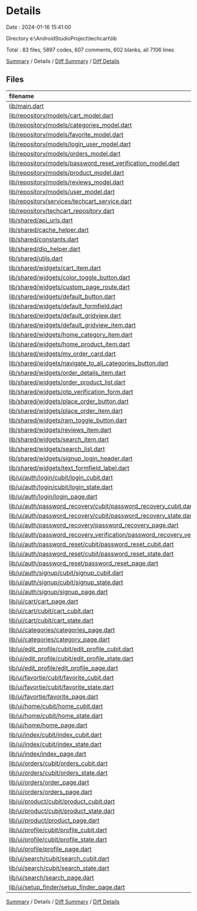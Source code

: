 # Details

Date : 2024-01-16 15:41:00

Directory e:\\AndroidStudioProject\\techcart\\lib

Total : 83 files,  5897 codes, 607 comments, 602 blanks, all 7106 lines

[Summary](results.md) / Details / [Diff Summary](diff.md) / [Diff Details](diff-details.md)

## Files
| filename | language | code | comment | blank | total |
| :--- | :--- | ---: | ---: | ---: | ---: |
| [lib/main.dart](/lib/main.dart) | Dart | 60 | 0 | 10 | 70 |
| [lib/repository/models/cart_model.dart](/lib/repository/models/cart_model.dart) | Dart | 38 | 1 | 9 | 48 |
| [lib/repository/models/categories_model.dart](/lib/repository/models/categories_model.dart) | Dart | 35 | 0 | 8 | 43 |
| [lib/repository/models/favorite_model.dart](/lib/repository/models/favorite_model.dart) | Dart | 35 | 0 | 7 | 42 |
| [lib/repository/models/login_user_model.dart](/lib/repository/models/login_user_model.dart) | Dart | 35 | 3 | 8 | 46 |
| [lib/repository/models/orders_model.dart](/lib/repository/models/orders_model.dart) | Dart | 50 | 0 | 8 | 58 |
| [lib/repository/models/password_reset_verification_model.dart](/lib/repository/models/password_reset_verification_model.dart) | Dart | 8 | 1 | 2 | 11 |
| [lib/repository/models/product_model.dart](/lib/repository/models/product_model.dart) | Dart | 58 | 1 | 9 | 68 |
| [lib/repository/models/reviews_model.dart](/lib/repository/models/reviews_model.dart) | Dart | 21 | 0 | 7 | 28 |
| [lib/repository/models/user_model.dart](/lib/repository/models/user_model.dart) | Dart | 21 | 0 | 3 | 24 |
| [lib/repository/services/techcart_service.dart](/lib/repository/services/techcart_service.dart) | Dart | 338 | 3 | 31 | 372 |
| [lib/repository/techcart_repository.dart](/lib/repository/techcart_repository.dart) | Dart | 98 | 0 | 26 | 124 |
| [lib/shared/api_urls.dart](/lib/shared/api_urls.dart) | Dart | 22 | 0 | 20 | 42 |
| [lib/shared/cache_helper.dart](/lib/shared/cache_helper.dart) | Dart | 32 | 0 | 7 | 39 |
| [lib/shared/constants.dart](/lib/shared/constants.dart) | Dart | 13 | 0 | 11 | 24 |
| [lib/shared/dio_helper.dart](/lib/shared/dio_helper.dart) | Dart | 85 | 5 | 8 | 98 |
| [lib/shared/utils.dart](/lib/shared/utils.dart) | Dart | 63 | 0 | 9 | 72 |
| [lib/shared/widgets/cart_item.dart](/lib/shared/widgets/cart_item.dart) | Dart | 162 | 2 | 5 | 169 |
| [lib/shared/widgets/color_toggle_button.dart](/lib/shared/widgets/color_toggle_button.dart) | Dart | 43 | 0 | 4 | 47 |
| [lib/shared/widgets/custom_page_route.dart](/lib/shared/widgets/custom_page_route.dart) | Dart | 17 | 0 | 4 | 21 |
| [lib/shared/widgets/default_button.dart](/lib/shared/widgets/default_button.dart) | Dart | 27 | 0 | 3 | 30 |
| [lib/shared/widgets/default_formfield.dart](/lib/shared/widgets/default_formfield.dart) | Dart | 77 | 0 | 4 | 81 |
| [lib/shared/widgets/default_gridview.dart](/lib/shared/widgets/default_gridview.dart) | Dart | 25 | 0 | 4 | 29 |
| [lib/shared/widgets/default_gridview_item.dart](/lib/shared/widgets/default_gridview_item.dart) | Dart | 105 | 0 | 5 | 110 |
| [lib/shared/widgets/home_category_item.dart](/lib/shared/widgets/home_category_item.dart) | Dart | 54 | 36 | 5 | 95 |
| [lib/shared/widgets/home_product_item.dart](/lib/shared/widgets/home_product_item.dart) | Dart | 48 | 0 | 4 | 52 |
| [lib/shared/widgets/my_order_card.dart](/lib/shared/widgets/my_order_card.dart) | Dart | 43 | 0 | 4 | 47 |
| [lib/shared/widgets/navigate_to_all_categories_button.dart](/lib/shared/widgets/navigate_to_all_categories_button.dart) | Dart | 53 | 0 | 4 | 57 |
| [lib/shared/widgets/order_details_item.dart](/lib/shared/widgets/order_details_item.dart) | Dart | 37 | 0 | 3 | 40 |
| [lib/shared/widgets/order_product_list.dart](/lib/shared/widgets/order_product_list.dart) | Dart | 53 | 0 | 4 | 57 |
| [lib/shared/widgets/otp_verification_form.dart](/lib/shared/widgets/otp_verification_form.dart) | Dart | 40 | 0 | 4 | 44 |
| [lib/shared/widgets/place_order_button.dart](/lib/shared/widgets/place_order_button.dart) | Dart | 36 | 0 | 4 | 40 |
| [lib/shared/widgets/place_order_item.dart](/lib/shared/widgets/place_order_item.dart) | Dart | 156 | 2 | 6 | 164 |
| [lib/shared/widgets/ram_toggle_button.dart](/lib/shared/widgets/ram_toggle_button.dart) | Dart | 33 | 0 | 4 | 37 |
| [lib/shared/widgets/reviews_item.dart](/lib/shared/widgets/reviews_item.dart) | Dart | 82 | 0 | 4 | 86 |
| [lib/shared/widgets/search_item.dart](/lib/shared/widgets/search_item.dart) | Dart | 78 | 0 | 4 | 82 |
| [lib/shared/widgets/search_list.dart](/lib/shared/widgets/search_list.dart) | Dart | 24 | 0 | 4 | 28 |
| [lib/shared/widgets/signup_login_header.dart](/lib/shared/widgets/signup_login_header.dart) | Dart | 40 | 0 | 4 | 44 |
| [lib/shared/widgets/text_formfield_label.dart](/lib/shared/widgets/text_formfield_label.dart) | Dart | 20 | 0 | 4 | 24 |
| [lib/ui/auth/login/cubit/login_cubit.dart](/lib/ui/auth/login/cubit/login_cubit.dart) | Dart | 51 | 22 | 6 | 79 |
| [lib/ui/auth/login/cubit/login_state.dart](/lib/ui/auth/login/cubit/login_state.dart) | Dart | 16 | 0 | 11 | 27 |
| [lib/ui/auth/login/login_page.dart](/lib/ui/auth/login/login_page.dart) | Dart | 189 | 23 | 6 | 218 |
| [lib/ui/auth/password_recovery/cubit/password_recovery_cubit.dart](/lib/ui/auth/password_recovery/cubit/password_recovery_cubit.dart) | Dart | 31 | 2 | 6 | 39 |
| [lib/ui/auth/password_recovery/cubit/password_recovery_state.dart](/lib/ui/auth/password_recovery/cubit/password_recovery_state.dart) | Dart | 10 | 0 | 7 | 17 |
| [lib/ui/auth/password_recovery/password_recovery_page.dart](/lib/ui/auth/password_recovery/password_recovery_page.dart) | Dart | 133 | 129 | 8 | 270 |
| [lib/ui/auth/password_recovery_verification/password_recovery_verification_page.dart](/lib/ui/auth/password_recovery_verification/password_recovery_verification_page.dart) | Dart | 151 | 1 | 12 | 164 |
| [lib/ui/auth/password_reset/cubit/password_reset_cubit.dart](/lib/ui/auth/password_reset/cubit/password_reset_cubit.dart) | Dart | 23 | 0 | 4 | 27 |
| [lib/ui/auth/password_reset/cubit/password_reset_state.dart](/lib/ui/auth/password_reset/cubit/password_reset_state.dart) | Dart | 10 | 0 | 7 | 17 |
| [lib/ui/auth/password_reset/password_reset_page.dart](/lib/ui/auth/password_reset/password_reset_page.dart) | Dart | 138 | 0 | 8 | 146 |
| [lib/ui/auth/signup/cubit/signup_cubit.dart](/lib/ui/auth/signup/cubit/signup_cubit.dart) | Dart | 34 | 7 | 6 | 47 |
| [lib/ui/auth/signup/cubit/signup_state.dart](/lib/ui/auth/signup/cubit/signup_state.dart) | Dart | 10 | 0 | 7 | 17 |
| [lib/ui/auth/signup/signup_page.dart](/lib/ui/auth/signup/signup_page.dart) | Dart | 266 | 259 | 11 | 536 |
| [lib/ui/cart/cart_page.dart](/lib/ui/cart/cart_page.dart) | Dart | 121 | 4 | 3 | 128 |
| [lib/ui/cart/cubit/cart_cubit.dart](/lib/ui/cart/cubit/cart_cubit.dart) | Dart | 83 | 1 | 14 | 98 |
| [lib/ui/cart/cubit/cart_state.dart](/lib/ui/cart/cubit/cart_state.dart) | Dart | 14 | 0 | 11 | 25 |
| [lib/ui/categories/categories_page.dart](/lib/ui/categories/categories_page.dart) | Dart | 40 | 0 | 3 | 43 |
| [lib/ui/categories/category_page.dart](/lib/ui/categories/category_page.dart) | Dart | 44 | 0 | 3 | 47 |
| [lib/ui/edit_profile/cubit/edit_profile_cubit.dart](/lib/ui/edit_profile/cubit/edit_profile_cubit.dart) | Dart | 71 | 5 | 9 | 85 |
| [lib/ui/edit_profile/cubit/edit_profile_state.dart](/lib/ui/edit_profile/cubit/edit_profile_state.dart) | Dart | 10 | 5 | 11 | 26 |
| [lib/ui/edit_profile/edit_profile_page.dart](/lib/ui/edit_profile/edit_profile_page.dart) | Dart | 166 | 2 | 8 | 176 |
| [lib/ui/favortie/cubit/favorite_cubit.dart](/lib/ui/favortie/cubit/favorite_cubit.dart) | Dart | 58 | 0 | 14 | 72 |
| [lib/ui/favortie/cubit/favorite_state.dart](/lib/ui/favortie/cubit/favorite_state.dart) | Dart | 21 | 0 | 14 | 35 |
| [lib/ui/favortie/favorite_page.dart](/lib/ui/favortie/favorite_page.dart) | Dart | 74 | 0 | 3 | 77 |
| [lib/ui/home/cubit/home_cubit.dart](/lib/ui/home/cubit/home_cubit.dart) | Dart | 45 | 0 | 7 | 52 |
| [lib/ui/home/cubit/home_state.dart](/lib/ui/home/cubit/home_state.dart) | Dart | 31 | 0 | 18 | 49 |
| [lib/ui/home/home_page.dart](/lib/ui/home/home_page.dart) | Dart | 313 | 0 | 3 | 316 |
| [lib/ui/index/cubit/index_cubit.dart](/lib/ui/index/cubit/index_cubit.dart) | Dart | 44 | 5 | 8 | 57 |
| [lib/ui/index/cubit/index_state.dart](/lib/ui/index/cubit/index_state.dart) | Dart | 6 | 0 | 5 | 11 |
| [lib/ui/index/index_page.dart](/lib/ui/index/index_page.dart) | Dart | 35 | 0 | 3 | 38 |
| [lib/ui/orders/cubit/orders_cubit.dart](/lib/ui/orders/cubit/orders_cubit.dart) | Dart | 18 | 0 | 4 | 22 |
| [lib/ui/orders/cubit/orders_state.dart](/lib/ui/orders/cubit/orders_state.dart) | Dart | 13 | 0 | 8 | 21 |
| [lib/ui/orders/order_page.dart](/lib/ui/orders/order_page.dart) | Dart | 97 | 0 | 4 | 101 |
| [lib/ui/orders/orders_page.dart](/lib/ui/orders/orders_page.dart) | Dart | 83 | 0 | 3 | 86 |
| [lib/ui/product/cubit/product_cubit.dart](/lib/ui/product/cubit/product_cubit.dart) | Dart | 60 | 4 | 10 | 74 |
| [lib/ui/product/cubit/product_state.dart](/lib/ui/product/cubit/product_state.dart) | Dart | 19 | 0 | 12 | 31 |
| [lib/ui/product/product_page.dart](/lib/ui/product/product_page.dart) | Dart | 614 | 50 | 16 | 680 |
| [lib/ui/profile/cubit/profile_cubit.dart](/lib/ui/profile/cubit/profile_cubit.dart) | Dart | 18 | 6 | 4 | 28 |
| [lib/ui/profile/cubit/profile_state.dart](/lib/ui/profile/cubit/profile_state.dart) | Dart | 5 | 0 | 4 | 9 |
| [lib/ui/profile/profile_page.dart](/lib/ui/profile/profile_page.dart) | Dart | 276 | 23 | 6 | 305 |
| [lib/ui/search/cubit/search_cubit.dart](/lib/ui/search/cubit/search_cubit.dart) | Dart | 21 | 0 | 4 | 25 |
| [lib/ui/search/cubit/search_state.dart](/lib/ui/search/cubit/search_state.dart) | Dart | 13 | 0 | 8 | 21 |
| [lib/ui/search/search_page.dart](/lib/ui/search/search_page.dart) | Dart | 113 | 5 | 5 | 123 |
| [lib/ui/setup_finder/setup_finder_page.dart](/lib/ui/setup_finder/setup_finder_page.dart) | Dart | 44 | 0 | 4 | 48 |

[Summary](results.md) / Details / [Diff Summary](diff.md) / [Diff Details](diff-details.md)